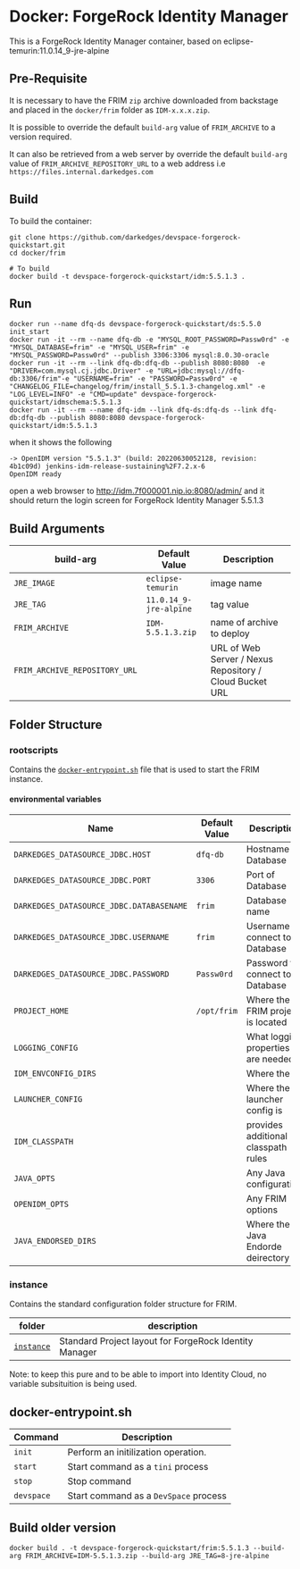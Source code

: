 # Docker: ForgeRock Identity Manager

This is a ForgeRock Identity Manager container, based on eclipse-temurin:11.0.14_9-jre-alpine

## Pre-Requisite

It is necessary to have the FRIM `zip` archive downloaded from backstage and placed in the `docker/frim` folder as `IDM-x.x.x.zip`.

It is possible to override the default `build-arg` value of `FRIM_ARCHIVE` to a version required.

It can also be retrieved from a web server by override the default `build-arg` value of `FRIM_ARCHIVE_REPOSITORY_URL` to a web address i.e `https://files.internal.darkedges.com`

## Build

To build the container:

```console
git clone https://github.com/darkedges/devspace-forgerock-quickstart.git
cd docker/frim

# To build
docker build -t devspace-forgerock-quickstart/idm:5.5.1.3 .
```

## Run

```console
docker run --name dfq-ds devspace-forgerock-quickstart/ds:5.5.0 init_start
docker run -it --rm --name dfq-db -e "MYSQL_ROOT_PASSWORD=Passw0rd" -e "MYSQL_DATABASE=frim" -e "MYSQL_USER=frim" -e "MYSQL_PASSWORD=Passw0rd" --publish 3306:3306 mysql:8.0.30-oracle
docker run -it --rm --link dfq-db:dfq-db --publish 8080:8080  -e "DRIVER=com.mysql.cj.jdbc.Driver" -e "URL=jdbc:mysql://dfq-db:3306/frim"-e "USERNAME=frim" -e "PASSWORD=Passw0rd" -e "CHANGELOG_FILE=changelog/frim/install_5.5.1.3-changelog.xml" -e "LOG_LEVEL=INFO" -e "CMD=update" devspace-forgerock-quickstart/idmschema:5.5.1.3
docker run -it --rm --name dfq-idm --link dfq-ds:dfq-ds --link dfq-db:dfq-db --publish 8080:8080 devspace-forgerock-quickstart/idm:5.5.1.3
```

when it shows the following

```console
-> OpenIDM version "5.5.1.3" (build: 20220630052128, revision: 4b1c09d) jenkins-idm-release-sustaining%2F7.2.x-6
OpenIDM ready
```

open a web browser to <http://idm.7f000001.nip.io:8080/admin/> and it should return the login screen for ForgeRock Identity Manager 5.5.1.3

## Build Arguments

| build-arg                     | Default Value          | Description                                             |
| ----------------------------- | ---------------------- | ------------------------------------------------------- |
| `JRE_IMAGE`                   | `eclipse-temurin`      | image name                                              |
| `JRE_TAG`                     | `11.0.14_9-jre-alpine` | tag value                                               |
| `FRIM_ARCHIVE`                | `IDM-5.5.1.3.zip`        | name of archive to deploy                               |
| `FRIM_ARCHIVE_REPOSITORY_URL` |                        | URL of Web Server / Nexus Repository / Cloud Bucket URL |

## Folder Structure

### rootscripts

Contains the [`docker-entrypoint.sh`](rootscripts/docker-entrypoint.sh) file that is used to start the FRIM instance.

#### environmental variables

| Name                                     | Default Value | Description                          |
| ---------------------------------------- | ------------- | ------------------------------------ |
| `DARKEDGES_DATASOURCE_JDBC.HOST`         | `dfq-db`      | Hostname of Database                 |
| `DARKEDGES_DATASOURCE_JDBC.PORT`         | `3306`        | Port of Database                     |
| `DARKEDGES_DATASOURCE_JDBC.DATABASENAME` | `frim`        | Database name                        |
| `DARKEDGES_DATASOURCE_JDBC.USERNAME`     | `frim`        | Username to connect to Database      |
| `DARKEDGES_DATASOURCE_JDBC.PASSWORD`     | `Passw0rd`    | Password to connect to Database      |
| `PROJECT_HOME`                           | `/opt/frim`   | Where the FRIM project is located    |
| `LOGGING_CONFIG`                         |               | What logging properties are needed   |
| `IDM_ENVCONFIG_DIRS`                     |               | Where the                            |
| `LAUNCHER_CONFIG`                        |               | Where the launcher config is         |
| `IDM_CLASSPATH`                          |               | provides additional classpath rules  |
| `JAVA_OPTS`                              |               | Any Java configuration               |
| `OPENIDM_OPTS`                           |               | Any FRIM options                     |
| `JAVA_ENDORSED_DIRS`                     |               | Where the Java Endorde deirectory is |

### instance

Contains the standard configuration folder structure for FRIM.

| folder                 | description                                            |
| ---------------------- | ------------------------------------------------------ |
| [`instance`](instance) | Standard Project layout for ForgeRock Identity Manager |

Note: to keep this pure and to be able to import into Identity Cloud, no variable subsituition is being used.

## docker-entrypoint.sh

| Command    | Description                               |
| ---------- | ----------------------------------------- |
| `init`     | Perform an initilization operation.       |
| `start`    | Start command     as a `tini` process     |
| `stop`     | Stop command                              |
| `devspace` | Start command     as a `DevSpace` process |


## Build older version

```console
docker build . -t devspace-forgerock-quickstart/frim:5.5.1.3 --build-arg FRIM_ARCHIVE=IDM-5.5.1.3.zip --build-arg JRE_TAG=8-jre-alpine
```
